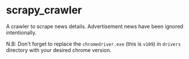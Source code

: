 # scrapy_crawler
A crawler to scrape news details. Advertisement news have been ignored intentionally.

N.B: Don't forget to replace the `chromedriver.exe` (this is `v109`) in `drivers` directory with your desired chrome version.